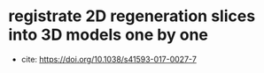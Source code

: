 # registrate 2D regeneration slices into 3D models one by one

* cite: https://doi.org/10.1038/s41593-017-0027-7